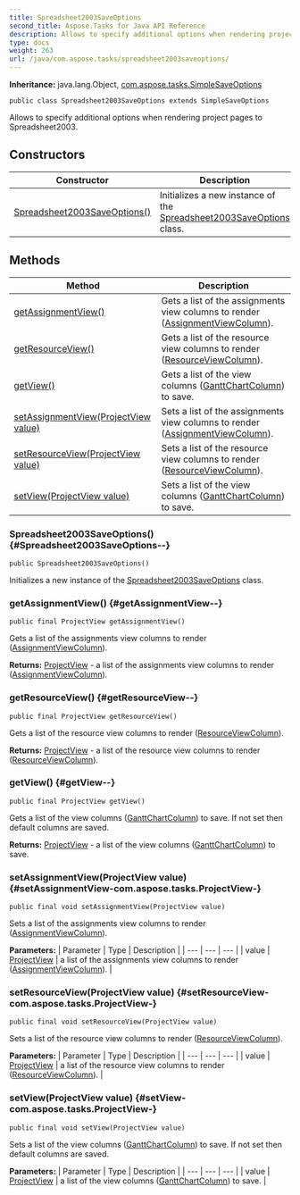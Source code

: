 ```yaml
---
title: Spreadsheet2003SaveOptions
second_title: Aspose.Tasks for Java API Reference
description: Allows to specify additional options when rendering project pages to Spreadsheet2003.
type: docs
weight: 263
url: /java/com.aspose.tasks/spreadsheet2003saveoptions/
---
```


**Inheritance:**
java.lang.Object, [com.aspose.tasks.SimpleSaveOptions](../../com.aspose.tasks/simplesaveoptions)
```
public class Spreadsheet2003SaveOptions extends SimpleSaveOptions
```

Allows to specify additional options when rendering project pages to Spreadsheet2003.
## Constructors

| Constructor | Description |
| --- | --- |
| [Spreadsheet2003SaveOptions()](#Spreadsheet2003SaveOptions--) | Initializes a new instance of the [Spreadsheet2003SaveOptions](../../com.aspose.tasks/spreadsheet2003saveoptions) class. |
## Methods

| Method | Description |
| --- | --- |
| [getAssignmentView()](#getAssignmentView--) | Gets a list of the assignments view columns to render ([AssignmentViewColumn](../../com.aspose.tasks/assignmentviewcolumn)). |
| [getResourceView()](#getResourceView--) | Gets a list of the resource view columns to render ([ResourceViewColumn](../../com.aspose.tasks/resourceviewcolumn)). |
| [getView()](#getView--) | Gets a list of the view columns ([GanttChartColumn](../../com.aspose.tasks/ganttchartcolumn)) to save. |
| [setAssignmentView(ProjectView value)](#setAssignmentView-com.aspose.tasks.ProjectView-) | Sets a list of the assignments view columns to render ([AssignmentViewColumn](../../com.aspose.tasks/assignmentviewcolumn)). |
| [setResourceView(ProjectView value)](#setResourceView-com.aspose.tasks.ProjectView-) | Sets a list of the resource view columns to render ([ResourceViewColumn](../../com.aspose.tasks/resourceviewcolumn)). |
| [setView(ProjectView value)](#setView-com.aspose.tasks.ProjectView-) | Sets a list of the view columns ([GanttChartColumn](../../com.aspose.tasks/ganttchartcolumn)) to save. |
### Spreadsheet2003SaveOptions() {#Spreadsheet2003SaveOptions--}
```
public Spreadsheet2003SaveOptions()
```


Initializes a new instance of the [Spreadsheet2003SaveOptions](../../com.aspose.tasks/spreadsheet2003saveoptions) class.

### getAssignmentView() {#getAssignmentView--}
```
public final ProjectView getAssignmentView()
```


Gets a list of the assignments view columns to render ([AssignmentViewColumn](../../com.aspose.tasks/assignmentviewcolumn)).

**Returns:**
[ProjectView](../../com.aspose.tasks/projectview) - a list of the assignments view columns to render ([AssignmentViewColumn](../../com.aspose.tasks/assignmentviewcolumn)).
### getResourceView() {#getResourceView--}
```
public final ProjectView getResourceView()
```


Gets a list of the resource view columns to render ([ResourceViewColumn](../../com.aspose.tasks/resourceviewcolumn)).

**Returns:**
[ProjectView](../../com.aspose.tasks/projectview) - a list of the resource view columns to render ([ResourceViewColumn](../../com.aspose.tasks/resourceviewcolumn)).
### getView() {#getView--}
```
public final ProjectView getView()
```


Gets a list of the view columns ([GanttChartColumn](../../com.aspose.tasks/ganttchartcolumn)) to save. If not set then default columns are saved.

**Returns:**
[ProjectView](../../com.aspose.tasks/projectview) - a list of the view columns ([GanttChartColumn](../../com.aspose.tasks/ganttchartcolumn)) to save.
### setAssignmentView(ProjectView value) {#setAssignmentView-com.aspose.tasks.ProjectView-}
```
public final void setAssignmentView(ProjectView value)
```


Sets a list of the assignments view columns to render ([AssignmentViewColumn](../../com.aspose.tasks/assignmentviewcolumn)).

**Parameters:**
| Parameter | Type | Description |
| --- | --- | --- |
| value | [ProjectView](../../com.aspose.tasks/projectview) | a list of the assignments view columns to render ([AssignmentViewColumn](../../com.aspose.tasks/assignmentviewcolumn)). |

### setResourceView(ProjectView value) {#setResourceView-com.aspose.tasks.ProjectView-}
```
public final void setResourceView(ProjectView value)
```


Sets a list of the resource view columns to render ([ResourceViewColumn](../../com.aspose.tasks/resourceviewcolumn)).

**Parameters:**
| Parameter | Type | Description |
| --- | --- | --- |
| value | [ProjectView](../../com.aspose.tasks/projectview) | a list of the resource view columns to render ([ResourceViewColumn](../../com.aspose.tasks/resourceviewcolumn)). |

### setView(ProjectView value) {#setView-com.aspose.tasks.ProjectView-}
```
public final void setView(ProjectView value)
```


Sets a list of the view columns ([GanttChartColumn](../../com.aspose.tasks/ganttchartcolumn)) to save. If not set then default columns are saved.

**Parameters:**
| Parameter | Type | Description |
| --- | --- | --- |
| value | [ProjectView](../../com.aspose.tasks/projectview) | a list of the view columns ([GanttChartColumn](../../com.aspose.tasks/ganttchartcolumn)) to save. |

